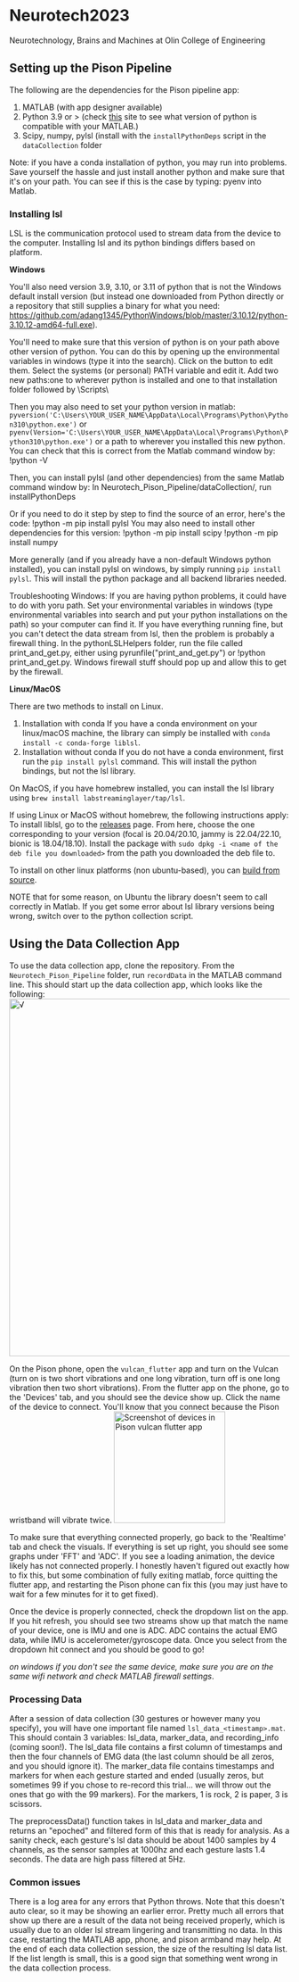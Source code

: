 # Neurotech2023
Neurotechnology, Brains and Machines at Olin College of Engineering

## Setting up the Pison Pipeline

The following are the dependencies for the Pison pipeline app:
1. MATLAB (with app designer available)
2. Python 3.9 or > (check [this](https://www.mathworks.com/support/requirements/python-compatibility.html) site to see what version of python is compatible with your MATLAB.)
3. Scipy, numpy, pylsl (install with the `installPythonDeps` script in the `dataCollection` folder

Note: if you have a conda installation of python, you may run into problems. Save yourself the hassle and just install another python and make sure that it's on your path.
You can see if this is the case by typing:
pyenv
into Matlab.

### Installing lsl

LSL is the communication protocol used to stream data from the device to the computer. Installing lsl and its python bindings differs based on platform.

**Windows**

You'll also need version 3.9, 3.10, or 3.11 of python that is not the Windows default install version (but instead one downloaded from Python directly or a repository that still supplies a binary for what you need: https://github.com/adang1345/PythonWindows/blob/master/3.10.12/python-3.10.12-amd64-full.exe).

You'll need to make sure that this version of python is on your path above other version of python. You can do this by opening up the environmental variables in windows (type it into the search). Click on the button to edit them. Select the systems (or personal) PATH variable and edit it. Add two new paths:one to wherever python is installed and one to that installation folder followed by \Scripts\

Then you may also need to set your python version in matlab:
`pyversion('C:\Users\YOUR_USER_NAME\AppData\Local\Programs\Python\Python310\python.exe')` or `pyenv(Version='C:\Users\YOUR_USER_NAME\AppData\Local\Programs\Python\Python310\python.exe')`
or a path to wherever you installed this new python.
You can check that this is correct from the Matlab command window by:
!python -V

Then, you can install pylsl (and other dependencies) from the same Matlab command window by:
In Neurotech_Pison_Pipeline/dataCollection/, run installPythonDeps

Or if you need to do it step by step to find the source of an error, here's the code:
!python -m pip install pylsl
You may also need to install other dependencies for this version:
!python -m pip install scipy
!python -m pip install numpy

More generally (and if you already have a non-default Windows python installed), you can install pylsl on windows, by simply running `pip install pylsl`. This will install the python package and all backend libraries needed. 

Troubleshooting Windows:
If you are having python problems, it could have to do with yoru path. Set your environmental variables in windows (type environmental variables into search and put your python installations on the path) so your computer can find it.
If you have everything running fine, but you can't detect the data stream from lsl, then the problem is probably a firewall thing. In the pythonLSLHelpers folder, run the file called print_and_get.py, either using pyrunfile("print_and_get.py") or !python print_and_get.py. Windows firewall stuff should pop up and allow this to get by the firewall. 


**Linux/MacOS**

There are two methods to install on Linux.

1. Installation with conda
If you have a conda environment on your linux/macOS machine, the library can simply be installed with `conda install -c conda-forge liblsl`.
2. Installation without conda
If you do not have a conda environment, first run the `pip install pylsl` command. This will install the python bindings, but not the lsl library.


On MacOS, if you have homebrew installed, you can install the lsl library using `brew install labstreaminglayer/tap/lsl`.

If using Linux or MacOS without homebrew, the following instructions apply:
To install liblsl, go to the [releases](https://github.com/sccn/liblsl/releases) page.
From here, choose the one corresponding to your version (focal is 20.04/20.10, jammy is 22.04/22.10, bionic is 18.04/18.10).
Install the package with `sudo dpkg -i <name of the deb file you downloaded>` from the path you downloaded the deb file to.

To install on other linux platforms (non ubuntu-based), you can [build from source](https://labstreaminglayer.readthedocs.io/dev/lib_dev.html).

NOTE that for some reason, on Ubuntu the library doesn't seem to call correctly in Matlab. If you get some error about lsl library versions being wrong, switch over to the python collection script.

## Using the Data Collection App

To use the data collection app, clone the repository. From the `Neurotech_Pison_Pipeline` folder, run `recordData` in the MATLAB command line.
This should start up the data collection app, which looks like the following:
<img width="641" alt="√" src="https://github.com/smichalka/Neurotech2023/assets/30906272/bc4b8f5c-f30e-4e8a-883e-4a84252ab323">


On the Pison phone, open the `vulcan_flutter` app and turn on the Vulcan (turn on is two short vibrations and one long vibration, turn off is one long vibration then two short vibrations). 
From the flutter app on the phone, go to the 'Devices' tab, and you should see the device show up. Click the name of the device to connect. You'll know that you connect because the Pison wristband
will vibrate twice. 
<img width="200" alt="Screenshot of devices in Pison vulcan flutter app" src=https://github.com/smichalka/Neurotech2023/assets/30906272/9415e534-e4a8-41aa-b46e-ba778952f724>

To make sure that everything connected properly, go back to the 'Realtime' tab and check the visuals. If everything is set up right, you should see some graphs under 'FFT' and 'ADC'. If you
see a loading animation, the device likely has not connected properly. I honestly haven't figured out exactly how to fix this, but some combination of fully exiting matlab, force quitting
the flutter app, and restarting the Pison phone can fix this (you may just have to wait for a few minutes for it to get fixed).

Once the device is properly connected, check the dropdown list on the app. If you hit refresh, you should see two streams show up that match the name of your device, one is IMU and one is ADC. ADC contains the actual EMG data, while IMU is accelerometer/gyroscope data. Once you select from the dropdown hit connect and you should be good to go!

*on windows if you don't see the same device, make sure you are on the same wifi network and check MATLAB firewall settings*.

### Processing Data
After a session of data collection (30 gestures or however many you specify), you will have one important file named `lsl_data_<timestamp>.mat`. This should contain 3 variables: lsl_data, marker_data, and recording_info (coming soon!). The lsl_data file contains a first column of timestamps and then the four channels of EMG data (the last column should be all zeros, and you should ignore it). The marker_data file contains timestamps and markers for when each gesture started and ended (usually zeros, but sometimes 99 if you chose to re-record this trial... we will throw out the ones that go with the 99 markers).  For the markers, 1 is rock, 2 is paper, 3 is scissors.

The preprocessData() function takes in lsl_data and marker_data and returns an "epoched" and filtered form of this that is ready for analysis. As a sanity check, each gesture's lsl data should be about 1400 samples by 4 channels, as the sensor samples at 1000hz and each gesture lasts 1.4 seconds. The data are high pass filtered at 5Hz.

### Common issues

There is a log area for any errors that Python throws. Note that this doesn't auto clear, so it may be showing an earlier error. Pretty much all errors that show up
there are a result of the data not being received properly, which is usually due to an older lsl stream lingering and transmitting no data. In this case, restarting
the MATLAB app, phone, and pison armband may help. At the end of each data collection session, the size of the resulting lsl data list. If the list length is small,
this is a good sign that something went wrong in the data collection process.
